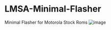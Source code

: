 # LMSA-Minimal-Flasher
Minimal Flasher for Motorola Stock Roms
![image](https://user-images.githubusercontent.com/13188882/137123233-2a51bfe0-16b1-4373-ab3e-e44ad838d60c.png)

